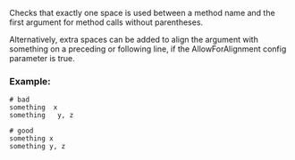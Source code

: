 Checks that exactly one space is used between a method name and the
first argument for method calls without parentheses.

Alternatively, extra spaces can be added to align the argument with
something on a preceding or following line, if the AllowForAlignment
config parameter is true.

### Example:
    # bad
    something  x
    something   y, z

    # good
    something x
    something y, z
